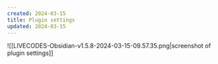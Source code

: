 ```yaml
---
created: 2024-03-15
title: Plugin settings
updated: 2024-03-15
---
```


![[LIVECODES-Obsidian-v1.5.8-2024-03-15-09.57.35.png|screenshot of plugin settings]]

